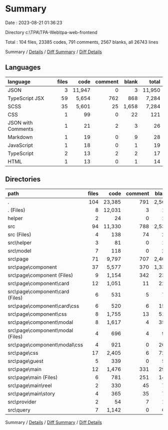 # Summary

Date : 2023-08-21 01:36:23

Directory c:\\TPA\\TPA-Web\\tpa-web-frontend

Total : 104 files,  23385 codes, 791 comments, 2567 blanks, all 26743 lines

Summary / [Details](details.md) / [Diff Summary](diff.md) / [Diff Details](diff-details.md)

## Languages
| language | files | code | comment | blank | total |
| :--- | ---: | ---: | ---: | ---: | ---: |
| JSON | 3 | 11,947 | 0 | 3 | 11,950 |
| TypeScript JSX | 59 | 5,654 | 762 | 868 | 7,284 |
| SCSS | 35 | 5,601 | 25 | 1,658 | 7,284 |
| CSS | 1 | 99 | 0 | 22 | 121 |
| JSON with Comments | 1 | 21 | 2 | 3 | 26 |
| Markdown | 1 | 19 | 0 | 9 | 28 |
| JavaScript | 1 | 18 | 0 | 1 | 19 |
| TypeScript | 2 | 13 | 2 | 2 | 17 |
| HTML | 1 | 13 | 0 | 1 | 14 |

## Directories
| path | files | code | comment | blank | total |
| :--- | ---: | ---: | ---: | ---: | ---: |
| . | 104 | 23,385 | 791 | 2,567 | 26,743 |
| . (Files) | 8 | 12,031 | 3 | 18 | 12,052 |
| helper | 2 | 24 | 0 | 11 | 35 |
| src | 94 | 11,330 | 788 | 2,538 | 14,656 |
| src (Files) | 4 | 138 | 74 | 26 | 238 |
| src\\helper | 3 | 81 | 0 | 16 | 97 |
| src\\model | 7 | 118 | 0 | 21 | 139 |
| src\\page | 71 | 9,797 | 707 | 2,401 | 12,905 |
| src\\page\\component | 37 | 5,577 | 370 | 1,333 | 7,280 |
| src\\page\\component (Files) | 9 | 1,154 | 342 | 238 | 1,734 |
| src\\page\\component\\card | 12 | 1,051 | 11 | 223 | 1,285 |
| src\\page\\component\\card (Files) | 6 | 531 | 5 | 70 | 606 |
| src\\page\\component\\card\\css | 6 | 520 | 6 | 153 | 679 |
| src\\page\\component\\css | 8 | 1,755 | 13 | 515 | 2,283 |
| src\\page\\component\\modal | 8 | 1,617 | 4 | 357 | 1,978 |
| src\\page\\component\\modal (Files) | 4 | 696 | 4 | 91 | 791 |
| src\\page\\component\\modal\\css | 4 | 921 | 0 | 266 | 1,187 |
| src\\page\\css | 17 | 2,405 | 6 | 724 | 3,135 |
| src\\page\\guest | 5 | 339 | 0 | 53 | 392 |
| src\\page\\main | 12 | 1,476 | 331 | 291 | 2,098 |
| src\\page\\main (Files) | 6 | 781 | 251 | 144 | 1,176 |
| src\\page\\main\\reel | 2 | 330 | 45 | 70 | 445 |
| src\\page\\main\\story | 4 | 365 | 35 | 77 | 477 |
| src\\provider | 2 | 54 | 7 | 12 | 73 |
| src\\query | 7 | 1,142 | 0 | 62 | 1,204 |

Summary / [Details](details.md) / [Diff Summary](diff.md) / [Diff Details](diff-details.md)